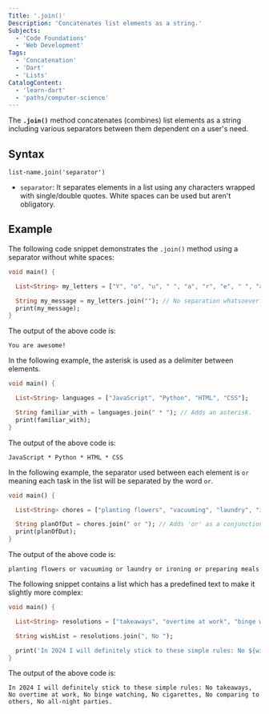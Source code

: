 ```yaml
---
Title: '.join()'
Description: 'Concatenates list elements as a string.'
Subjects:
  - 'Code Foundations'
  - 'Web Development'
Tags:
  - 'Concatenation'
  - 'Dart'
  - 'Lists'
CatalogContent:
  - 'learn-dart'
  - 'paths/computer-science'
---
```


The **`.join()`** method concatenates (combines) list elements as a string including various separators between them dependent on a user's need.

## Syntax

```pseudo
list-name.join('separator')
```

- `separator`: It separates elements in a list using any characters wrapped with single/double quotes. White spaces can be used but aren't obligatory.

## Example

The following code snippet demonstrates the `.join()` method using a separator without white spaces:

```dart
void main() {

  List<String> my_letters = ["Y", "o", "u", " ", "a", "r", "e", " ", "a", "w", "e", "s", "o", "m", "e", "!"];

  String my_message = my_letters.join(""); // No separation whatsoever.
  print(my_message);
}
```

The output of the above code is:

```shell
You are awesome!
```

In the following example, the asterisk is used as a delimiter between elements.

```dart
void main() {

  List<String> languages = ["JavaScript", "Python", "HTML", "CSS"];

  String familiar_with = languages.join(" * "); // Adds an asterisk.
  print(familiar_with);
}
```

The output of the above code is:

```shell
JavaScript * Python * HTML * CSS
```

In the following example, the separator used between each element is `or` meaning each task in the list will be separated by the word `or`.

```dart
void main() {

  List<String> chores = ["planting flowers", "vacuuming", "laundry", "ironing", "preparing meals"];

  String planOfDut = chores.join(" or "); // Adds 'or' as a conjunction.
  print(planOfDut);
}
```

The output of the above code is:

```shell
planting flowers or vacuuming or laundry or ironing or preparing meals
```

The following snippet contains a list which has a predefined text to make it slightly more complex:

```dart
void main() {

  List<String> resolutions = ["takeaways", "overtime at work", "binge watching", "cigarettes", "comparing to others", "all-night parties"];

  String wishList = resolutions.join(", No ");

  print('In 2024 I will definitely stick to these simple rules: No ${wishList}.');
}
```

The output of the above code is:

```shell
In 2024 I will definitely stick to these simple rules: No takeaways, No overtime at work, No binge watching, No cigarettes, No comparing to others, No all-night parties.
```
